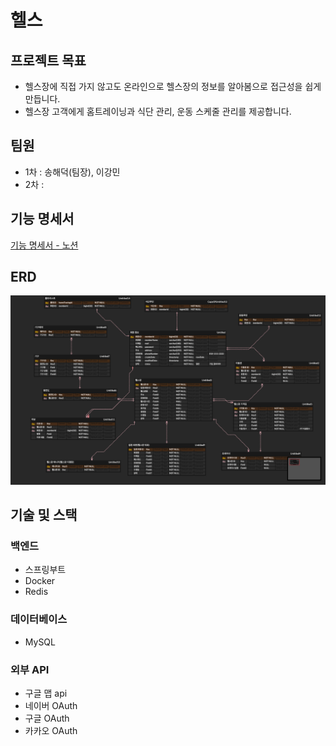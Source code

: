 
# 헬스
## 프로젝트 목표
- 헬스장에 직접 가지 않고도 온라인으로 헬스장의 정보를 알아봄으로 접근성을 쉽게 만듭니다. 
- 헬스장 고객에게 홈트레이닝과 식단 관리, 운동 스케줄 관리를 제공합니다.

## 팀원
 - 1차 : 송해덕(팀장), 이강민
 - 2차 :

## 기능 명세서
[기능 명세서 - 노션](https://www.notion.so/native/4-f31cac450ed14448a1f58802cb9fef5d?pvs=4&deepLinkOpenNewTab=true)

## ERD
![ERD](./엔티티.png)

## 기술 및 스택

### 백엔드
- 스프링부트
- Docker
- Redis

### 데이터베이스
- MySQL

### 외부 API
- 구글 맵 api
- 네이버 OAuth
- 구글 OAuth
- 카카오 OAuth



